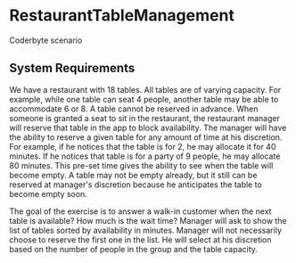 # RestaurantTableManagement
Coderbyte scenario


## System Requirements
We have a restaurant with 18 tables. All tables are of varying capacity. For example, while one table can seat 4 people, another table may be able to accommodate 6 or 8. 
A table cannot be reserved in advance. When someone is granted a seat to sit in the restaurant, the restaurant manager will reserve that table in the app to block availability. 
The manager will have the ability to reserve a given table for any amount of time at his discretion. 
For example, if he notices that the table is for 2, he may allocate it for 40 minutes. If he notices that table is for a party of 9 people, he may allocate 80 minutes. This pre-set time gives the ability to see when the table will become empty. 
A table may not be empty already, but it still can be reserved at manager's discretion because he anticipates the table to become empty soon. 


The goal of the exercise is to answer a walk-in customer when the next table is available? How much is the wait time? Manager will ask to show the list of tables sorted by availability in minutes. Manager will not necessarily choose to reserve the first one in the list. He will select at his discretion based on the number of people in the group and the table capacity. 

